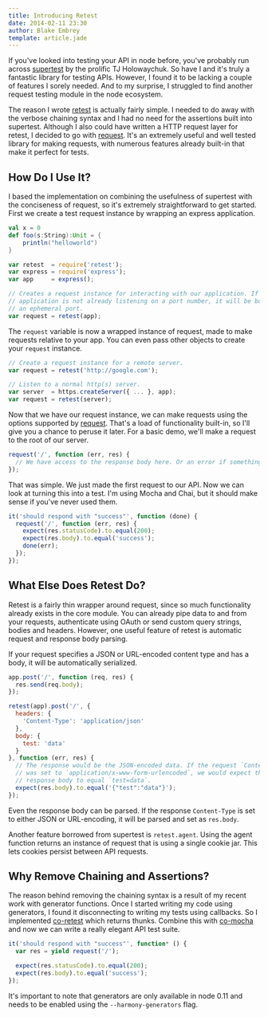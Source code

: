 ```yaml
---
title: Introducing Retest
date: 2014-02-11 23:30
author: Blake Embrey
template: article.jade
---
```


If you've looked into testing your API in node before, you've probably run across [supertest](https://github.com/visionmedia/supertest) by the prolific TJ Holowaychuk. So have I and it's truly a fantastic library for testing APIs. However, I found it to be lacking a couple of features I sorely needed. And to my surprise, I struggled to find another request testing module in the node ecosystem.

The reason I wrote [retest](https://github.com/blakeembrey/retest) is actually fairly simple. I needed to do away with the verbose chaining syntax and I had no need for the assertions built into supertest. Although I also could have written a HTTP request layer for retest, I decided to go with [request](https://github.com/mikeal/request). It's an extremely useful and well tested library for making requests, with numerous features already built-in that make it perfect for tests.

## How Do I Use It?

I based the implementation on combining the usefulness of supertest with the conciseness of request, so it's extremely straightforward to get started. First we create a test request instance by wrapping an express application.

```scala
val x = 0
def foo(s:String):Unit = {
	println("helloworld")
}
```

```javascript
var retest  = require('retest');
var express = require('express');
var app     = express();

// Creates a request instance for interacting with our application. If the
// application is not already listening on a port number, it will be bound to
// an ephemeral port.
var request = retest(app);
```

The `request` variable is now a wrapped instance of request, made to make requests relative to your app. You can even pass other objects to create your `request` instance.

```javascript
// Create a request instance for a remote server.
var request = retest('http://google.com');

// Listen to a normal http(s) server.
var server  = https.createServer({ ... }, app);
var request = retest(server);
```

Now that we have our request instance, we can make requests using the options supported by [request](https://github.com/mikeal/request#requestoptions-callback). That's a load of functionality built-in, so I'll give you a chance to peruse it later. For a basic demo, we'll make a request to the root of our server.

```javascript
request('/', function (err, res) {
  // We have access to the response body here. Or an error if something broke.
});
```

That was simple. We just made the first request to our API. Now we can look at turning this into a test. I'm using Mocha and Chai, but it should make sense if you've never used them.

```javascript
it('should respond with "success"', function (done) {
  request('/', function (err, res) {
    expect(res.statusCode).to.equal(200);
    expect(res.body).to.equal('success');
    done(err);
  });
});
```

## What Else Does Retest Do?

Retest is a fairly thin wrapper around request, since so much functionality already exists in the core module. You can already pipe data to and from your requests, authenticate using OAuth or send custom query strings, bodies and headers. However, one useful feature of retest is automatic request and response body parsing.

If your request specifies a JSON or URL-encoded content type and has a body, it will be automatically serialized.

```javascript
app.post('/', function (req, res) {
  res.send(req.body);
});

retest(app).post('/', {
  headers: {
    'Content-Type': 'application/json'
  },
  body: {
    test: 'data'
  }
}, function (err, res) {
  // The response would be the JSON-encoded data. If the request `Content-Type`
  // was set to `application/x-www-form-urlencoded`, we would expect the
  // response body to equal `test=data`.
  expect(res.body).to.equal('{"test":"data"}');
});
```

Even the response body can be parsed. If the response `Content-Type` is set to either JSON or URL-encoding, it will be parsed and set as `res.body`.

Another feature borrowed from supertest is `retest.agent`. Using the agent function returns an instance of request that is using a single cookie jar. This lets cookies persist between API requests.

## Why Remove Chaining and Assertions?

The reason behind removing the chaining syntax is a result of my recent work with generator functions. Once I started writing my code using generators, I found it disconnecting to writing my tests using callbacks. So I implemented [co-retest](https://github.com/blakeembrey/co-retest) which returns thunks. Combine this with [co-mocha](https://github.com/blakeembrey/co-mocha) and now we can write a really elegant API test suite.

```javascript
it('should respond with "success"', function* () {
  var res = yield request('/');

  expect(res.statusCode).to.equal(200);
  expect(res.body).to.equal('success');
});
```

It's important to note that generators are only available in node 0.11 and needs to be enabled using the `--harmony-generators` flag.
